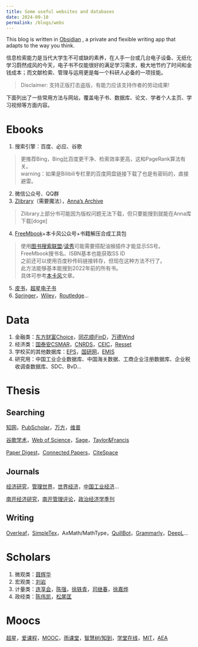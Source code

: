 ```yaml
---
title: Some useful websites and databases
date: 2024-09-10
permalink: /blogs/webs
---
```


This blog is written in [Obsidian](https://obsidian.md/) , a private and flexible writing app that adapts to the way you think.

信息检索能力是当代大学生不可或缺的素养，在人手一台或几台电子设备、无纸化学习蔚然成风的今天，电子书不仅能很好的满足学习需求，极大地节约了时间和金钱成本；而文献检索、管理与运用更是每一个科研人必备的一项技能。
> Disclaimer: 支持正版打击盗版，有能力应该支持作者的劳动成果!

下面列出了一些常用方法与网站，覆盖电子书、数据库、论文、学者个人主页、学习视频等方面内容。

# Ebooks

1. 搜索引擎：百度、必应、谷歌
> 更推荐Bing，Bing比百度更干净、检索效率更高，这和PageRank算法有关。  
> warning：如果是Bilibili专栏里的百度网盘链接下载了也是有密码的，直接避雷。
2. 微信公众号、QQ群
3. [Zlibrary](https://zh.singlelogin.re/)（需要魔法），[Anna’s Archive](https://annas-archive.org/)
> Zlibrary上部分书可能因为版权问题无法下载，但只要能搜到就能在Anna库下载\[doge]
4. [FreeMbook](https://freembook.com/)+本卡风公众号+书籍解压合成工具包
> 使用[图书搜索联盟](http://www.ucdrs.superlib.net/)/[读秀](http://www.duxiu.com)可能需要搭配油猴插件才能显示SS号。  
> FreeMbook搜书名、ISBN基本也能获取SS ID  
> 之前还可以使用百度秒传码链接转存，但现在这种方法不行了。  
> 此方法能够基本能搜到2022年前的所有书。  
> 具体可参考[本卡风](https://bkfeng.top/)文章。
5. [皮书](https://www.pishu.com.cn/skwx_ps/database?SiteID=14)，[超星电子书](http://www.sslibrary.com/)
6. [Springer](https://link.springer.com/)，[Wiley](https://onlinelibrary.wiley.com/)，[Routledge](https://www.routledge.com/?srsltid=AfmBOoqwd-cmjDotzwxDKtM_jqnlQfo2i0tt_D5JjXsUlkUs0f3ddfHH)...

# Data

1. 金融类：[东方财富Choice](https://www.eastmoney.com/)，[同花顺iFinD](https://www.10jqka.com.cn/)，[万德Wind](https://www.wind.com.cn/)
2. 经济类：[国泰安CSMAR](https://data.csmar.com/)，[CNRDS](https://www.cnrds.com/Home/Login)，[CEIC](https://insights.ceicdata.com.cn/login)，[Resset](https://www.resset.cn/databases)
3. 学校买的其他数据库：[EPS](https://www.epsnet.com.cn/index.html#/Index)，[国研网](http://g.drcnet.com.cn/u/723215/index.aspx)，[EMIS](https://www.emis.cn/zh-hant)
4. 研究用：中国工业企业数据库、中国海关数据、工商企业注册数据库、企业税收调查数据库、SDC、BvD...

# Thesis

## Searching

 [知网](https://www.cnki.net/)，[PubScholar](https://pubscholar.cn/)，[万方](https://www.wanfangdata.com.cn/index.html)，[维普](https://lib.cqvip.com/)  
 
 [谷歌学术](https://scholar.dosf.top/)，[Web of Science](https://www.webofscience.com)，[Sage](https://journals.sagepub.com/)，[Taylor&Francis](https://www.tandfonline.com/)  
 
 [Paper Digest](https://www.paperdigest.org/)，[Connected Papers](https://www.connectedpapers.com/)，[CiteSpace](http://cluster.cis.drexel.edu/~cchen/citespace/download/)

## Journals

[经济研究](http://www.erj.cn/cn/default.aspx)，[管理世界](http://www.mwm.net.cn/web/)，[世界经济](https://manu30.magtech.com.cn/sjjj/CN/home)，[中国工业经济](https://ciejournal.ajcass.com/)...  

[南开经济研究](https://nkes.nankai.edu.cn/#/)，[南开管理评论](https://nbr.nankai.edu.cn/nkglpl/home)，[政治经济学季刊](https://peqq.cbpt.cnki.net/portal/journal/portal/client/index)

## Writing

[Overleaf](https://www.overleaf.com/)，[SimpleTex](https://simpletex.cn/)，AxMath/MathType，[QuillBot](https://quillbot.com/)，[Grammarly](https://www.grammarly.com/)，[DeepL](https://www.deepl.com/zh/translator)...

# Scholars

1. 微观类：[聂辉华](http://www.niehuihua.com/)
2. 宏观类：[刘岩](http://www.liuyanecon.com/)
3. 计量类：[连享会](https://www.lianxh.cn/)，[陈强](http://www.econometrics-stata.com/)，[徐轶青](https://yiqingxu.org/)，[司继春](http://www.sijichun.pro/)，[徐嘉烨](https://jiayexu.quarto.pub/)
4. 政经类：[陈伟凯](https://weikaichen.gitlab.io/)，[松尾匡](https://matsuo-tadasu.ptu.jp/)

# Moocs

[超星](https://www.chaoxing.com/)，[爱课程](https://www.icourses.cn/home/)，[MOOC](https://www.icourse163.org/)，[雨课堂](https://www.yuketang.cn/)，[智慧树/知到](https://www.zhihuishu.com/)，[学堂在线](https://www.xuetangx.com/)，[MIT](https://ocw.mit.edu/)，[AEA](https://www.aeaweb.org/)
